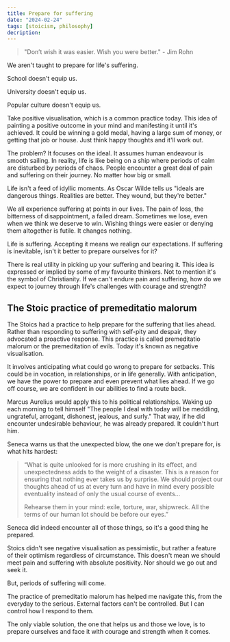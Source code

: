 ```yaml
---
title: Prepare for suffering
date: "2024-02-24"
tags: [stoicism, philosophy]
decription:
---
```


> "Don’t wish it was easier. Wish you were better." - Jim Rohn

We aren't taught to prepare for life's suffering.

School doesn't equip us.

University doesn't equip us.

Popular culture doesn't equip us.

Take positive visualisation, which is a common practice today. This idea of painting a positive outcome in your mind and manifesting it until it's achieved. It could be winning a gold medal, having a large sum of money, or getting that job or house. Just think happy thoughts and it'll work out.

The problem? It focuses on the ideal. It assumes human endeavour is smooth sailing. In reality, life is like being on a ship where periods of calm are disturbed by periods of chaos. People encounter a great deal of pain and suffering on their journey. No matter how big or small.

Life isn't a feed of idyllic moments. As Oscar Wilde tells us "ideals are dangerous things. Realities are better. They wound, but they're better."

We all experience suffering at points in our lives. The pain of loss, the bitterness of disappointment, a failed dream. Sometimes we lose, even when we think we deserve to win. Wishing things were easier or denying them altogether is futile. It changes nothing.

Life is suffering. Accepting it means we realign our expectations. If suffering is inevitable, isn't it better to prepare ourselves for it?

There is real utility in picking up your suffering and bearing it. This idea is expressed or implied by some of my favourite thinkers. Not to mention it's the symbol of Christianity. If we can't endure pain and suffering, how do we expect to journey through life's challenges with courage and strength?

## The Stoic practice of premeditatio malorum

The Stoics had a practice to help prepare for the suffering that lies ahead. Rather than responding to suffering with self-pity and despair, they advocated a proactive response. This practice is called premeditatio malorum or the premeditation of evils. Today it's known as negative visualisation.

It involves anticipating what could go wrong to prepare for setbacks. This could be in vocation, in relationships, or in life generally. With anticipation, we have the power to prepare and even prevent what lies ahead. If we go off course, we are confident in our abilities to find a route back.

Marcus Aurelius would apply this to his political relationships. Waking up each morning to tell himself "The people I deal with today will be meddling, ungrateful, arrogant, dishonest, jealous, and surly." That way, if he did encounter undesirable behaviour, he was already prepared. It couldn't hurt him.

Seneca warns us that the unexpected blow, the one we don't prepare for, is what hits hardest:

> “What is quite unlooked for is more crushing in its effect, and unexpectedness adds to the weight of a disaster. This is a reason for ensuring that nothing ever takes us by surprise. We should project our thoughts ahead of us at every turn and have in mind every possible eventuality instead of only the usual course of events…
>
> Rehearse them in your mind: exile, torture, war, shipwreck. All the terms of our human lot should be before our eyes.”

Seneca did indeed encounter all of those things, so it's a good thing he prepared.

Stoics didn't see negative visualisation as pessimistic, but rather a feature of their optimism regardless of circumstance. This doesn't mean we should meet pain and suffering with absolute positivity. Nor should we go out and seek it.

But, periods of suffering will come.

The practice of premeditatio malorum has helped me navigate this, from the everyday to the serious. External factors can't be controlled. But I can control how I respond to them.

The only viable solution, the one that helps us and those we love, is to prepare ourselves and face it with courage and strength when it comes.
